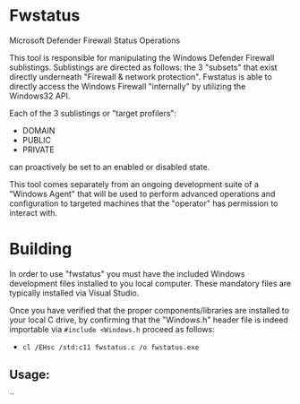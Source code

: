# Fwstatus
Microsoft Defender Firewall Status Operations

This tool is responsible for manipulating the Windows Defender Firewall sublistings. Sublistings are directed as follows: the 3 "subsets" that exist directly underneath "Firewall & network protection". Fwstatus is able to directly access the Windows
Firewall "internally" by utilizing the Windows32 API.

Each of the 3 sublistings or "target profilers":
  * DOMAIN
  * PUBLIC
  * PRIVATE

can proactively be set to an enabled or disabled state.

This tool comes separately from an ongoing development suite of a "Windows Agent" that will be used to perform advanced operations and configuration to targeted machines that the "operator" has permission to interact with.

# Building
In order to use "fwstatus" you must have the included Windows development files installed to you local computer. These mandatory files are typically installed via Visual Studio.

Once you have verified that the proper components/libraries are installed to your local C drive, by confirming that the "Windows.h" header file is indeed importable via `#include <Windows.h` proceed as follows:
* `cl /EHsc /std:c11 fwstatus.c /o fwstatus.exe`


## Usage:
``
